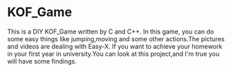 # KOF_Game
This is a DIY KOF_Game written by C and C++. In this game, you can do some easy things like jumping,moving and some other actions.The pictures and videos are dealing with Easy-X.
If you want to achieve your homework in your first year in university.You can look at this project,and I'm true you will have some findings.
